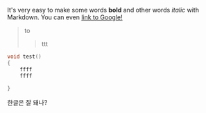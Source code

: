 It's very easy to make some words **bold** and other words
*italic* with Markdown. You can even
[link to Google!](http://google.com)


> to
>> ttt

```C++
void test()
{
    ffff
    ffff
    
}
```


한글은 잘 돼나?